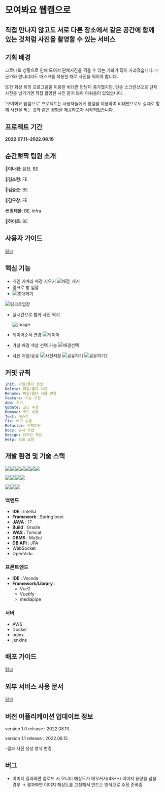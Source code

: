 # 모여봐요 웹캠으로

## 직접 만나지 않고도 서로 다른 장소에서 같은 공간에 함께 있는 것처럼 사진을 촬영할 수 있는 서비스

## 기획 배경

코로나19 상황으로 인해 모여서 단체사진을 찍을 수 있는 기회가 많이 사라졌습니다. 누군가와 만나더라도 마스크를 착용한 채로 사진을 찍어야 합니다.

또한 화상 회의 프로그램을 이용한 비대면 만남이 증가했지만, 단순 스크린샷으로 단체사진을 남기기엔 직접 촬영한 사진 같지 않아 아쉬움이 있었습니다.

‘모여봐요 웹캠으로’ 프로젝트는 사용자들에게 웹캠을 이용하여 비대면으로도 실제로 함께 사진을 찍는 것과 같은 경험을 제공하고자 시작되었습니다.

## 프로젝트 기간

**2022.07.11~2022.08.19**

## 순간뽀짝 팀원 소개

🐤**이나경**: 팀장, BE

🐬**김소현**: FE

👶**김승준**: BE

🎅**김우창**: FE

😎**정태윤**: BE, infra

🐲**하미르**: BE

## 사용자 가이드

[링크](https://www.figma.com/file/uPyliDMpivAGupTmqQcgSO/Moweb-%EC%82%AC%EC%9A%A9%EC%9E%90-%EA%B0%80%EC%9D%B4%EB%93%9C?node-id=972%3A329)

## 핵심 기능

- 개인 카메라 배경 지우기
  ![배경_제거](https://user-images.githubusercontent.com/97646054/205663626-016f3d06-148e-4455-97d9-ff72a2951798.gif)
- 링크로 방 입장
- ![초대하기](https://user-images.githubusercontent.com/97646054/205663647-a252eaa1-0d36-41e5-b45f-27d1df608dc6.gif)

![링크로입장](https://user-images.githubusercontent.com/97646054/205663687-8b6e4a56-b090-4278-95f6-0e21c7407950.gif)

- 실시간으로 함께 사진 찍기

  ![image](https://user-images.githubusercontent.com/97646054/205664284-c60af128-b7eb-4ff7-a388-e3f6defbd09f.png)

- 레이어순서 변경
  ![레이어](https://user-images.githubusercontent.com/97646054/205663850-2f41dc7a-d7f7-4e0d-a323-101af7f6d2c6.gif)
- 가상 배경 색상 선택 가능
  ![배경선택](https://user-images.githubusercontent.com/97646054/205663869-65df1b06-7cb9-4395-bcaf-5fc898f63c67.gif)
- 사진 저장/공유
  ![사진저장](https://user-images.githubusercontent.com/97646054/205663882-3de564a2-426a-4fd4-a79d-92317a09ef0e.gif)
  ![공유하기](https://user-images.githubusercontent.com/97646054/205663892-96a6eda3-1a7b-45e5-9003-7b4030706758.gif)
  ![공유하기2](https://user-images.githubusercontent.com/97646054/205663903-bfc887f0-0516-4419-89a7-a8c4697b23b1.gif)

## 커밋 규칙

```yaml
Init: 파일/폴더 생성
Delete: 파일/폴더 삭제
Rename: 파일/폴더 이름 변경
Feature: 기능 구현
Add: 추가
Update: 코드 수정
Remove: 코드 삭제
Test: 테스트
Fix: 버그 수정
Refactor: 리팩토링
Docs: 문서 작업
Design: 디자인 작업
Help: 도움 요청
```

## 개발 환경 및 기술 스택

<img src="https://img.shields.io/badge/springboot-6DB33F?style=for-the-badge&logo=springboot&logoColor=white"><img src="https://img.shields.io/badge/java-007396?style=for-the-badge&logo=java&logoColor=white"><img src="https://img.shields.io/badge/gradle-02303A?style=for-the-badge&logo=gradle&logoColor=white"><img src="https://img.shields.io/badge/vue.js-4FC08D?style=for-the-badge&logo=vue.js&logoColor=white"><img src="https://img.shields.io/badge/vuetify-1867C0?tyle=for-the-badge&logo=Vuetify&logoColor=white"><img src="https://img.shields.io/badge/javascript-F7DF1E?style=for-the-badge&logo=javascript&logoColor=black"><img src="https://img.shields.io/badge/css-1572B6?style=for-the-badge&logo=css3&logoColor=white">

<img src="https://img.shields.io/badge/node.js-339933?style=for-the-badge&logo=Node.js&logoColor=white"><img src="https://img.shields.io/badge/amazonaws-232F3E?style=for-the-badge&logo=amazonaws&logoColor=white"><img src="https://img.shields.io/badge/apache tomcat-F8DC75?style=for-the-badge&logo=apachetomcat&logoColor=white"><img src="https://img.shields.io/badge/mysql-4479A1?style=for-the-badge&logo=mysql&logoColor=white">

<img src="https://img.shields.io/badge/NGINX-009639?style=for-the-badge&logo=NGINX&logoColor=white"><img src="https://img.shields.io/badge/Docker-2496ED?style=for-the-badge&logo=Docker&logoColor=white"><img src="https://img.shields.io/badge/Jenkins-D24939?style=for-the-badge&logo=Jenkins&logoColor=white">

### 백엔드

- **IDE** : IntelliJ
- **Framework** : Spring boot
- **JAVA** : 17
- **Build** : Gradle
- **WAS** : Tomcat
- **DBMS** : MySql
- **DB API** : JPA
- WebSocket
- OpenVidu

### 프론트엔드

- **IDE** : Vscode
- **Framework/Library** :
  - Vue2
  - Vuetify
  - mediapipe

### 서버

- AWS
- Docker
- nginx
- jenkins

## 배포 가이드

[링크](exec/서울_5반_a507_빌드및배포문서.pdf)

## 외부 서비스 사용 문서

[링크](exec/서울_5반_a507_외부서비스사용문서.pdf)

## 버전 어플리케이션 업데이트 정보

version 1.0 release : 2022.08.13.

version 1.1 release : 2022.08.15.

-결과 사진 생성 방식 변경

## 버그

- 이미지 결과화면 업로드 시 모니터 해상도가 매우커서(4K++) 이미지 용량을 넘을 경우
  → 결과화면 이미지 해상도를 고정해서 만드는 방식으로 수정 준비중
